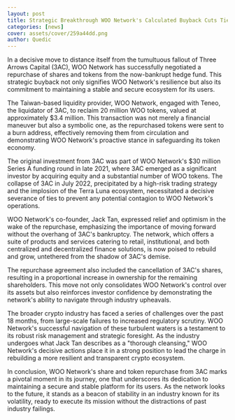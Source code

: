 ```yaml
---
layout: post
title: Strategic Breakthrough WOO Network's Calculated Buyback Cuts Ties with Three Arrows Capital, Pioneering a New Chapter in the Crypto Market
categories: [news]
cover: assets/cover/259a44dd.png
author: Quedic
---
```


In a decisive move to distance itself from the tumultuous fallout of Three Arrows Capital (3AC), WOO Network has successfully negotiated a repurchase of shares and tokens from the now-bankrupt hedge fund. This strategic buyback not only signifies WOO Network's resilience but also its commitment to maintaining a stable and secure ecosystem for its users.

The Taiwan-based liquidity provider, WOO Network, engaged with Teneo, the liquidator of 3AC, to reclaim 20 million WOO tokens, valued at approximately $3.4 million. This transaction was not merely a financial maneuver but also a symbolic one, as the repurchased tokens were sent to a burn address, effectively removing them from circulation and demonstrating WOO Network's proactive stance in safeguarding its token economy.

The original investment from 3AC was part of WOO Network's $30 million Series A funding round in late 2021, where 3AC emerged as a significant investor by acquiring equity and a substantial number of WOO tokens. The collapse of 3AC in July 2022, precipitated by a high-risk trading strategy and the implosion of the Terra Luna ecosystem, necessitated a decisive severance of ties to prevent any potential contagion to WOO Network's operations.

WOO Network's co-founder, Jack Tan, expressed relief and optimism in the wake of the repurchase, emphasizing the importance of moving forward without the overhang of 3AC's bankruptcy. The network, which offers a suite of products and services catering to retail, institutional, and both centralized and decentralized finance solutions, is now poised to rebuild and grow, untethered from the shadow of 3AC's demise.

The repurchase agreement also included the cancellation of 3AC's shares, resulting in a proportional increase in ownership for the remaining shareholders. This move not only consolidates WOO Network's control over its assets but also reinforces investor confidence by demonstrating the network's ability to navigate through industry upheavals.

The broader crypto industry has faced a series of challenges over the past 18 months, from large-scale failures to increased regulatory scrutiny. WOO Network's successful navigation of these turbulent waters is a testament to its robust risk management and strategic foresight. As the industry undergoes what Jack Tan describes as a "thorough cleansing," WOO Network's decisive actions place it in a strong position to lead the charge in rebuilding a more resilient and transparent crypto ecosystem.

In conclusion, WOO Network's share and token repurchase from 3AC marks a pivotal moment in its journey, one that underscores its dedication to maintaining a secure and stable platform for its users. As the network looks to the future, it stands as a beacon of stability in an industry known for its volatility, ready to execute its mission without the distractions of past industry failings.
